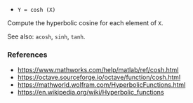 - `Y = cosh (X)`

Compute the hyperbolic cosine for each element of `X`.

See also: `acosh`, `sinh`, `tanh`.

### References

- https://www.mathworks.com/help/matlab/ref/cosh.html
- https://octave.sourceforge.io/octave/function/cosh.html
- https://mathworld.wolfram.com/HyperbolicFunctions.html
- https://en.wikipedia.org/wiki/Hyperbolic_functions
